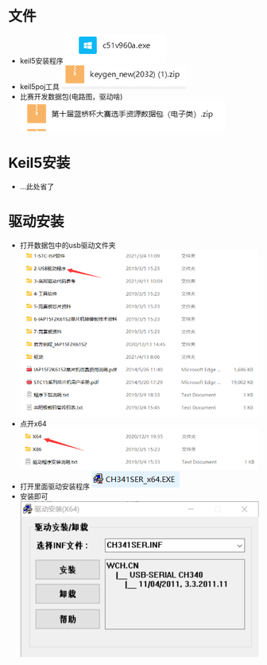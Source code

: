 # 文件
- keil5安装程序 
![keil5](img/keil5.png) 
- keil5poj工具
![pj](img/pj.png)
- 比赛开发数据包(电路图，驱动啥) 
![qd](img/qd.png) 
# Keil5安装
- ...此处省了

# 驱动安装
- 打开数据包中的usb驱动文件夹
![qd1](img/qd1.png)
- 点开x64
![qd2](img/qd2.png)
- 打开里面驱动安装程序
![qd3](img/qd3.png)
- 安装即可
![qd4](img/qd4.png)